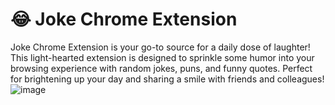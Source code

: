 # 😂 Joke Chrome Extension
Joke Chrome Extension is your go-to source for a daily dose of laughter! This light-hearted extension is designed to sprinkle some humor into your browsing experience with random jokes, puns, and funny quotes. Perfect for brightening up your day and sharing a smile with friends and colleagues!
![image](https://github.com/user-attachments/assets/a866b4fb-60bf-44d6-aba1-f74cba4aa93a)
